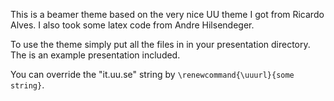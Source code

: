 This is a beamer theme based on the very nice UU theme I got from Ricardo Alves.
I also took some latex code from Andre Hilsendeger.

To use the theme simply put all the files in in your presentation directory. The
is an example presentation included.

You can override the "it.uu.se" string by `\renewcommand{\uuurl}{some string}`.
